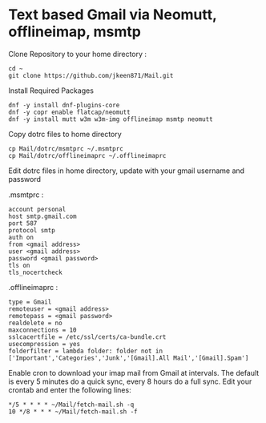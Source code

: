 # Text based Gmail via Neomutt, offlineimap, msmtp
Clone Repository to your home directory :

	cd ~
	git clone https://github.com/jkeen871/Mail.git

Install Required Packages


    dnf -y install dnf-plugins-core
    dnf -y copr enable flatcap/neomutt
    dnf -y install mutt w3m w3m-img offlineimap msmtp neomutt
	
Copy dotrc files to home directory

	cp Mail/dotrc/msmtprc ~/.msmtprc
	cp Mail/dotrc/offlineimaprc ~/.offlineimaprc
	
Edit dotrc files in home directory, update with your gmail username and password

.msmtprc :

	account personal
	host smtp.gmail.com
	port 587
	protocol smtp
	auth on
	from <gmail address>
	user <gmail address>
	password <gmail password>
	tls on
	tls_nocertcheck
.offlineimaprc :

	type = Gmail
	remoteuser = <gmail address> 
	remotepass = <gmail password>
	realdelete = no
	maxconnections = 10
	sslcacertfile = /etc/ssl/certs/ca-bundle.crt
	usecompression = yes
	folderfilter = lambda folder: folder not in ['Important','Categories','Junk','[Gmail].All Mail','[Gmail].Spam']
	
	
Enable cron to download your imap mail from Gmail at intervals.  The default is every 5 minutes do a quick sync, every 8 hours do a full sync.
Edit your crontab and enter the following lines:

	*/5 * * * * ~/Mail/fetch-mail.sh -q
	10 */8 * * * ~/Mail/fetch-mail.sh -f









